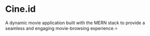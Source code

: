 # Cine.id
A dynamic movie application built with the MERN stack to provide a seamless and engaging movie-browsing experience.⭐
